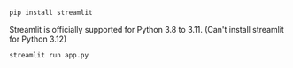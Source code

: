 ```bash
pip install streamlit
```
Streamlit is officially supported for Python 3.8 to 3.11. 
(Can't install streamlit for Python 3.12)

```bash
streamlit run app.py
```

